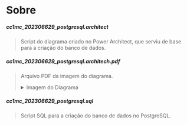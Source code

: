 # Sobre
##### cc1mc_202306629_postgresql.architect
> Script do diagrama criado no Power Architect, que serviu de base para a criação do banco de dados.
##### cc1mc_202306629_postgresql.architech.pdf
> Arquivo PDF da imagem do diagrama.
> <details> <summary>Imagem do Diagrama</summary> ![Diagrama](_outros/cc1mc_202306629_postgresql.architect.jpg)</details>
##### cc1mc_202306629_postgresql.sql
> Script SQL para a criação do banco de dados no PostgreSQL.

